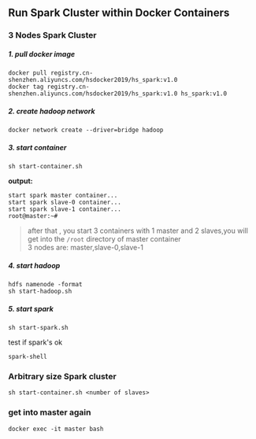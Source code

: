 ## Run Spark Cluster within Docker Containers

### 3 Nodes Spark Cluster

##### 1. pull docker image 
```
docker pull registry.cn-shenzhen.aliyuncs.com/hsdocker2019/hs_spark:v1.0
docker tag registry.cn-shenzhen.aliyuncs.com/hsdocker2019/hs_spark:v1.0 hs_spark:v1.0
```

##### 2. create hadoop network

```
docker network create --driver=bridge hadoop
```

##### 3. start container

```
sh start-container.sh
```

**output:**
```
start spark master container...
start spark slave-0 container...
start spark slave-1 container...
root@master:~# 
```

>after that , you start 3 containers with 1 master and 2 slaves,you will get into the `/root` directory of master container  
>3 nodes are: master,slave-0,slave-1

##### 4. start hadoop
```
hdfs namenode -format
sh start-hadoop.sh
```

##### 5. start spark
```
sh start-spark.sh
```

test if spark's ok
```
spark-shell
```
### Arbitrary size Spark cluster
```
sh start-container.sh <number of slaves>
```

### get into master again
```
docker exec -it master bash
```
